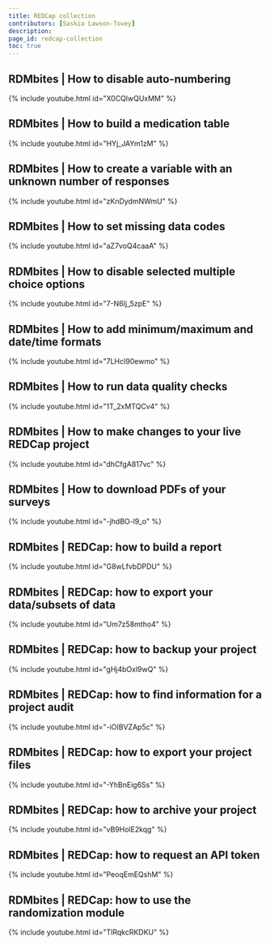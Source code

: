 ```yaml
---
title: REDCap collection
contributors: [Saskia Lawson-Tovey]
description: 
page_id: redcap-collection
toc: true
---
```




## RDMbites | How to disable auto-numbering

{% include youtube.html id="X0CQlwQUxMM" %}

## RDMbites | How to build a medication table

{% include youtube.html id="HYj_JAYm1zM" %}

## RDMbites | How to create a variable with an unknown number of responses

{% include youtube.html id="zKnDydmNWmU" %}

## RDMbites | How to set missing data codes

{% include youtube.html id="aZ7voQ4caaA" %}

## RDMbites | How to disable selected multiple choice options

{% include youtube.html id="7-N6Ij_5zpE" %}

## RDMbites | How to add minimum/maximum and date/time formats

{% include youtube.html id="7LHcI90ewmo" %}

## RDMbites | How to run data quality checks

{% include youtube.html id="1T_2xMTQCv4" %}

## RDMbites | How to make changes to your live REDCap project

{% include youtube.html id="dhCfgA817vc" %}

## RDMbites | How to download PDFs of your surveys

{% include youtube.html id="-jhdBO-l9_o" %}

## RDMbites  | REDCap: how to build a report

{% include youtube.html id="G8wLfvbDPDU" %}

## RDMbites  | REDCap: how to export your data/subsets of data

{% include youtube.html id="Um7z58mtho4" %}

## RDMbites  | REDCap: how to backup your project

{% include youtube.html id="gHj4bOxl9wQ" %}

## RDMbites  | REDCap: how to find information for a project audit

{% include youtube.html id="-iOIBVZAp5c" %}

## RDMbites  | REDCap: how to export your project files

{% include youtube.html id="-YhBnEig6Ss" %}

## RDMbites  | REDCap: how to archive your project

{% include youtube.html id="vB9HolE2kqg" %}

## RDMbites  | REDCap: how to request an API token

{% include youtube.html id="PeoqEmEQshM" %}

## RDMbites  | REDCap: how to use the randomization module

{% include youtube.html id="TlRqkcRKDKU" %}

